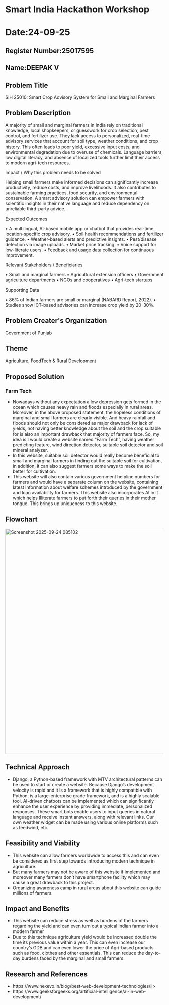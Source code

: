 # Smart India Hackathon Workshop
# Date:24-09-25
## Register Number:25017595
## Name:DEEPAK V
## Problem Title
SIH 25010: Smart Crop Advisory System for Small and Marginal Farmers
## Problem Description
A majority of small and marginal farmers in India rely on traditional knowledge, local shopkeepers, or guesswork for crop selection, pest control, and fertilizer use. They lack access to personalized, real-time advisory services that account for soil type, weather conditions, and crop history. This often leads to poor yield, excessive input costs, and environmental degradation due to overuse of chemicals. Language barriers, low digital literacy, and absence of localized tools further limit their access to modern agri-tech resources.

Impact / Why this problem needs to be solved

Helping small farmers make informed decisions can significantly increase productivity, reduce costs, and improve livelihoods. It also contributes to sustainable farming practices, food security, and environmental conservation. A smart advisory solution can empower farmers with scientific insights in their native language and reduce dependency on unreliable third-party advice.

Expected Outcomes

• A multilingual, AI-based mobile app or chatbot that provides real-time, location-specific crop advisory.
• Soil health recommendations and fertilizer guidance.
• Weather-based alerts and predictive insights.
• Pest/disease detection via image uploads.
• Market price tracking.
• Voice support for low-literate users.
• Feedback and usage data collection for continuous improvement.

Relevant Stakeholders / Beneficiaries

• Small and marginal farmers
• Agricultural extension officers
• Government agriculture departments
• NGOs and cooperatives
• Agri-tech startups

Supporting Data

• 86% of Indian farmers are small or marginal (NABARD Report, 2022).
• Studies show ICT-based advisories can increase crop yield by 20–30%.

## Problem Creater's Organization
Government of Punjab

## Theme
Agriculture, FoodTech & Rural Development

## Proposed Solution
<h3>Farm Tech</h3>
<ul><li>Nowadays without any expectation a low depression gets formed in the ocean which causes heavy rain and floods especially in rural areas. Moreover, in the above proposed statement, the hopeless conditions of marginal and small farmers are clearly visible. And heavy rainfall and floods should not only be considered as major drawback for lack of yields, not having better knowledge about the soil and the crop suitable for is also an important drawback that majority of farmers face. So, my idea is I would create a website named “Farm Tech”, having weather predicting feature, wind direction detector, suitable soil detector and soil mineral analyzer.</li>
<li>In this website, suitable soil detector would really become beneficial to small and marginal farmers in finding out the suitable soil for cultivation, in addition, it can also suggest farmers some ways to make the soil better for cultivation. </li>
<li>This website will also contain various government helpline numbers for farmers and would have a separate column on the website, containing latest information about welfare schemes introduced by the government and loan availability for farmers. This website also incorporates AI in it which helps Illiterate farmers to put forth their queries in their mother tongue. This brings up uniqueness to this website. </li></ul>

## Flowchart

<img width="690" height="716" alt="Screenshot 2025-09-24 085102" src="https://github.com/user-attachments/assets/fdd0c210-dd1d-4ee1-b093-4822be6eaa97" />

## Technical Approach
<ul><li>Django, a Python-based framework with MTV architectural patterns can be used to start or create a website. Because Django’s development velocity is rapid and it is a framework that is highly compatible with Python, is a large-enterprise grade framework, and is a highly scalable tool. AI-driven chatbots can be implemented which can significantly enhance the user experience by providing immediate, personalized responses. These smart bots enable users to input queries in natural language and receive instant answers, along with relevant links. Our own weather widget can be made using various online platforms such as feedwind, etc. 
</li>
</ul>

## Feasibility and Viability
<ul><li>This website can allow farmers worldwide to access this and can even be considered as first step towards introducing modern technique in agriculture. </li>
<li>But many farmers may not be aware of this website if implemented and moreover many farmers don’t have smartphone facility which may cause a great drawback to this project. </li>
<li>Organizing awareness camp in rural areas about this website can guide millions of farmers. </li></ul>

## Impact and Benefits
<ul><li>This website can reduce stress as well as burdens of the farmers regarding the yield and can even turn out a typical Indian farmer into a modern farmer</li>
<li>Due to this technique agriculture yield would be increased double the time its previous value within a year. This can even increase our country’s GDB and can even lower the price of Agri-based products such as food, clothes and other essentials. This can reduce the day-to-day burdens faced by the marginal and small farmers. </li></ul>

## Research and References
<ul><li>https://www.nexevo.in/blog/best-web-development-technologies/li>
<li>https://www.geeksforgeeks.org/artificial-intelligence/ai-in-web-development/</li>
</ul>
